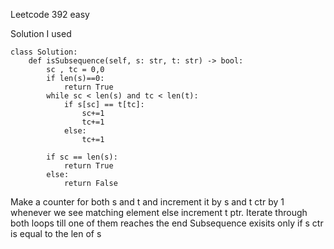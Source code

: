 Leetcode 392 easy 

Solution I used

```
class Solution:
    def isSubsequence(self, s: str, t: str) -> bool:
        sc , tc = 0,0
        if len(s)==0:
            return True
        while sc < len(s) and tc < len(t):
            if s[sc] == t[tc]:
                sc+=1
                tc+=1
            else:
                tc+=1
        
        if sc == len(s):
            return True
        else:
            return False            
```

Make a counter for both s and t and increment it by s and t ctr by 1 whenever we see matching element else increment t ptr.
Iterate through both loops till one of them reaches the end
Subsequence exisits only if s ctr is equal to the len of s